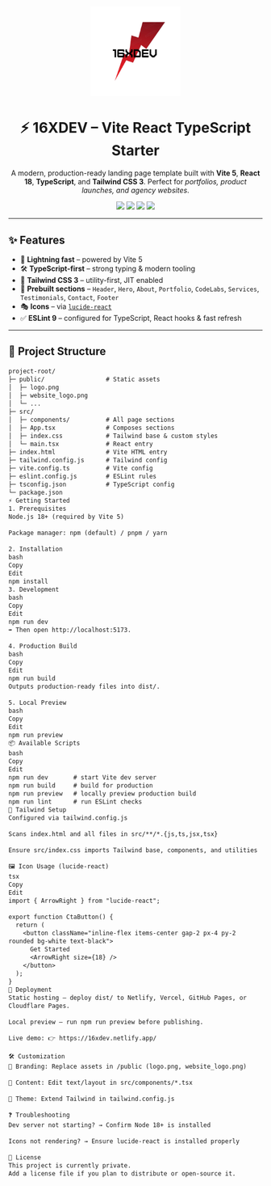 

<p align="center">
  <img src="public/logo.png" alt="16XDEV Logo" width="180" />
</p>

<h1 align="center">⚡ 16XDEV – Vite React TypeScript Starter</h1>

<p align="center">
  A modern, production-ready landing page template built with <b>Vite 5</b>, <b>React 18</b>, <b>TypeScript</b>, and <b>Tailwind CSS 3</b>.  
  Perfect for <i>portfolios, product launches, and agency websites</i>.
</p>

<p align="center">
  <a href="https://16xdev.netlify.app/" target="_blank"><img src="https://img.shields.io/badge/Live%20Preview-16xdev.netlify.app-red?style=for-the-badge" /></a>
  <img src="https://img.shields.io/badge/Vite-5-purple?style=for-the-badge&logo=vite" />
  <img src="https://img.shields.io/badge/React-18-blue?style=for-the-badge&logo=react" />
  <img src="https://img.shields.io/badge/TailwindCSS-3-06B6D4?style=for-the-badge&logo=tailwindcss" />
</p>

---

## ✨ Features

- 🚀 **Lightning fast** – powered by Vite 5  
- 🛠 **TypeScript-first** – strong typing & modern tooling  
- 🎨 **Tailwind CSS 3** – utility-first, JIT enabled  
- 🧩 **Prebuilt sections** – `Header`, `Hero`, `About`, `Portfolio`, `CodeLabs`, `Services`, `Testimonials`, `Contact`, `Footer`  
- 🎭 **Icons** – via [`lucide-react`](https://lucide.dev/)  
- ✅ **ESLint 9** – configured for TypeScript, React hooks & fast refresh  

---

## 📂 Project Structure

```plaintext
project-root/
├─ public/                 # Static assets
│  ├─ logo.png
│  ├─ website_logo.png
│  └─ ...
├─ src/
│  ├─ components/          # All page sections
│  ├─ App.tsx              # Composes sections
│  ├─ index.css            # Tailwind base & custom styles
│  └─ main.tsx             # React entry
├─ index.html              # Vite HTML entry
├─ tailwind.config.js      # Tailwind config
├─ vite.config.ts          # Vite config
├─ eslint.config.js        # ESLint rules
├─ tsconfig.json           # TypeScript config
└─ package.json
⚡ Getting Started
1. Prerequisites
Node.js 18+ (required by Vite 5)

Package manager: npm (default) / pnpm / yarn

2. Installation
bash
Copy
Edit
npm install
3. Development
bash
Copy
Edit
npm run dev
➡️ Then open http://localhost:5173.

4. Production Build
bash
Copy
Edit
npm run build
Outputs production-ready files into dist/.

5. Local Preview
bash
Copy
Edit
npm run preview
📦 Available Scripts
bash
Copy
Edit
npm run dev       # start Vite dev server
npm run build     # build for production
npm run preview   # locally preview production build
npm run lint      # run ESLint checks
🎨 Tailwind Setup
Configured via tailwind.config.js

Scans index.html and all files in src/**/*.{js,ts,jsx,tsx}

Ensure src/index.css imports Tailwind base, components, and utilities

🖼 Icon Usage (lucide-react)
tsx
Copy
Edit
import { ArrowRight } from "lucide-react";

export function CtaButton() {
  return (
    <button className="inline-flex items-center gap-2 px-4 py-2 rounded bg-white text-black">
      Get Started
      <ArrowRight size={18} />
    </button>
  );
}
🚀 Deployment
Static hosting – deploy dist/ to Netlify, Vercel, GitHub Pages, or Cloudflare Pages.

Local preview – run npm run preview before publishing.

Live demo: 👉 https://16xdev.netlify.app/

🛠 Customization
🔧 Branding: Replace assets in /public (logo.png, website_logo.png)

📝 Content: Edit text/layout in src/components/*.tsx

🎨 Theme: Extend Tailwind in tailwind.config.js

❓ Troubleshooting
Dev server not starting? → Confirm Node 18+ is installed

Icons not rendering? → Ensure lucide-react is installed properly

📜 License
This project is currently private.
Add a license file if you plan to distribute or open-source it.
